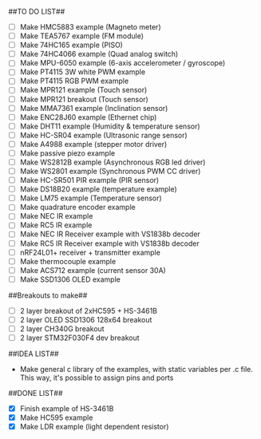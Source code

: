 ##TO DO LIST##
- [ ] Make HMC5883 example (Magneto meter)
- [ ] Make TEA5767 example (FM module)
- [ ] Make 74HC165 example (PISO)
- [ ] Make 74HC4066 example (Quad analog switch)
- [ ] Make MPU-6050 example (6-axis accelerometer / gyroscope)
- [ ] Make PT4115 3W white PWM example
- [ ] Make PT4115 RGB PWM example
- [ ] Make MPR121 example (Touch sensor)
- [ ] Make MPR121 breakout (Touch sensor)
- [ ] Make MMA7361 example (Inclination sensor)
- [ ] Make ENC28J60 example (Ethernet chip)
- [ ] Make DHT11 example (Humidity & temperature sensor)
- [ ] Make HC-SR04 example (Ultrasonic range sensor)
- [ ] Make A4988 example (stepper motor driver)
- [ ] Make passive piezo example
- [ ] Make WS2812B example (Asynchronous RGB led driver)
- [ ] Make WS2801 example (Synchronous PWM CC driver)
- [ ] Make HC-SR501 PIR example (PIR sensor)
- [ ] Make DS18B20 example (temperature example)
- [ ] Make LM75 example (Temperature sensor)
- [ ] Make quadrature encoder example
- [ ] Make NEC IR example
- [ ] Make RC5 IR example
- [ ] Make NEC IR Receiver example with VS1838b decoder
- [ ] Make RC5 IR Receiver example with VS1838b decoder
- [ ] nRF24L01+ receiver + transmitter example
- [ ] Make thermocouple example
- [ ] Make ACS712 example (current sensor 30A)
- [ ] Make SSD1306 OLED example

##Breakouts to make##
- [ ] 2 layer breakout of 2xHC595 + HS-3461B
- [ ] 2 layer OLED SSD1306 128x64 breakout
- [ ] 2 layer CH340G breakout
- [ ] 2 layer STM32F030F4 dev breakout

##IDEA LIST##
* Make general c library of the examples, with static variables per .c file.
  This way, it's possible to assign pins and ports

##DONE LIST##
- [x] Finish example of HS-3461B
- [x] Make HC595 example
- [x] Make LDR example (light dependent resistor)
